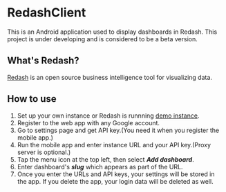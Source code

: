 # RedashClient
This is an Android application used to display dashboards in Redash.
This project is under developing and is considered to be a beta version.

## What's Redash?
[Redash](https://redash.io/) is an open source business intelligence tool for visualizing data.

## How to use
1. Set up your own instance or Redash is runnning [demo instance](https://demo.redash.io/).
1. Register to the web app with any Google account.
1. Go to settings page and get API key.(You need it when you register the mobile app.)
1. Run the mobile app and enter instance URL and your API key.(Proxy server is optional.)
1. Tap the menu icon at the top left, then select **_Add dashboard_**.
1. Enter dashboard's **_slug_** which appears as part of the URL.
1. Once you enter the URLs and API keys, your settings will be stored in the app. If you delete the app, your login data will be deleted as well.
